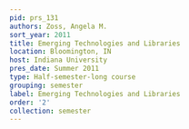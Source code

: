 ```yaml
---
pid: prs_131
authors: Zoss, Angela M.
sort_year: 2011
title: Emerging Technologies and Libraries
location: Bloomington, IN
host: Indiana University
pres_date: Summer 2011
type: Half-semester-long course
grouping: semester
label: Emerging Technologies and Libraries
order: '2'
collection: semester
---
```

